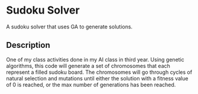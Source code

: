 Sudoku Solver
=============

A sudoku solver that uses GA to generate solutions.


Description
-----------
One of my class activities done in my AI class in third year. Using genetic algorithms, this code will generate
a set of chromosomes that each represent a filled sudoku board. The chromosomes will go through cycles of natural selection
and mutations until either the solution with a fitness value of 0 is reached, or the max number of generations has been
reached.
